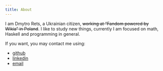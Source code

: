 ```yaml
---
title: About
---
```

I am Dmytro Rets, a Ukrainian citizen, ~~working at “Fandom powered by Wikia” in Poland~~. I like to study new things, currently I am focused on math, Haskell and programming in general.  

If you want, you may contact me using:

* [github](https://github.com/drets)
* [linkedin](https://www.linkedin.com/in/drets)
* [email](mailto:dmitryrets@gmail.com)
